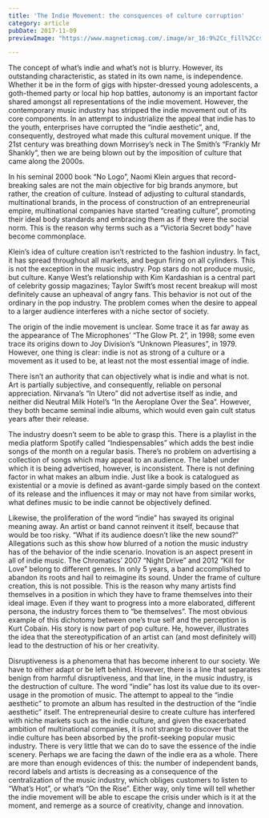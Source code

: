 ```yaml
---
title: 'The Indie Movement: the consquences of culture corruption'
category: article
pubDate: 2017-11-09
previewImage: "https://www.magneticmag.com/.image/ar_16:9%2Cc_fill%2Ccs_srgb%2Cfl_progressive%2Cq_auto:good%2Cw_1200/MTkxMzY2ODE0MzY0NjA4MDk4/what-is-indie-music--magnetic-magazine--clay-banks.jpg"

---
```


The concept of what’s indie and what’s not is blurry. However, its outstanding characteristic, as stated in its own name, is independence. Whether it be in the form of gigs with hipster-dressed young adolescents, a goth-themed party or local hip hop battles, autonomy is an important factor shared amongst all representations of the indie movement. However, the contemporary music industry has stripped the indie movement out of its core components. In an attempt to industrialize the appeal that indie has to the youth, enterprises have corrupted the “indie aesthetic”, and, consequently, destroyed what made this cultural movement unique. If the 21st century was breathing down Morrisey’s neck in The Smith’s “Frankly Mr Shankly”, then we are being blown out by the imposition of culture that came along the 2000s.

In his seminal 2000 book “No Logo”, Naomi Klein argues that record-breaking sales are not the main objective for big brands anymore, but rather, the creation of culture. Instead of adjusting to cultural standards, multinational brands, in the process of construction of an entrepreneurial empire, multinational companies have started “creating culture”, promoting their ideal body standards and embracing them as if they were the social norm. This is the reason why terms such as a “Victoria Secret body” have become commonplace.

Klein’s idea of culture creation isn’t restricted to the fashion industry. In fact, it has spread throughout all markets, and begun firing on all cylinders. This is not the exception in the music industry. Pop stars do not produce music, but culture. Kanye West’s relationship with Kim Kardashian is a central part of celebrity gossip magazines; Taylor Swift’s most recent breakup will most definitely cause an upheaval of angry fans. This behavior is not out of the ordinary in the pop industry. The problem comes when the desire to appeal to a larger audience interferes with a niche sector of society.

The origin of the indie movement is unclear. Some trace it as far away as the appearance of The Microphones’ “The Glow Pt. 2”, in 1998; some even trace its origins down to Joy Division’s “Unknown Pleasures”, in 1979. However, one thing is clear: indie is not as strong of a culture or a movement as it used to be, at least not the most essential image of indie.

There isn’t an authority that can objectively what is indie and what is not. Art is partially subjective, and consequently, reliable on personal appreciation. Nirvana’s “In Utero” did not advertise itself as indie, and neither did Neutral Milk Hotel’s “In the Aeroplane Over the Sea”. However, they both became seminal indie albums, which would even gain cult status years after their release.

The industry doesn’t seem to be able to grasp this. There is a playlist in the media platform Spotify called “Indiespensables” which adds the best indie songs of the month on a regular basis. There’s no problem on advertising a collection of songs which may appeal to an audience. The label under which it is being advertised, however, is inconsistent. There is not defining factor in what makes an album indie. Just like a book is catalogued as existential or a movie is defined as avant-garde simply based on the context of its release and the influences it may or may not have from similar works, what defines music to be indie cannot be objectively defined.

Likewise, the proliferation of the word “indie” has swayed its original meaning away. An artist or band cannot reinvent it itself, because that would be too risky. “What if its audience doesn’t like the new sound?” Allegations such as this show how blurred of a notion the music industry has of the behavior of the indie scenario. Inovation is an aspect present in all of indie music. The Chromatics’ 2007 “Night Drive” and 2012 “Kill for Love” belong to different genres. In only 5 years, a band accomplished to abandon its roots and hail to reimagine its sound. Under the frame of culture creation, this is not possible. This is the reason why many artists find themselves in a position in which they have to frame themselves into their ideal image. Even if they want to progress into a more elaborated, different persona, the industry forces them to “be themselves”. The most obvious example of this dichotomy between one’s true self and the perception is Kurt Cobain. His story is now part of pop culture. He, however, illustrates the idea that the stereotypification of an artist can (and most definitely will) lead to the destruction of his or her creativity.

Disruptiveness is a phenomena that has become inherent to our society. We have to either adapt or be left behind. However, there is a line that separates benign from harmful disruptiveness, and that line, in the music industry, is the destruction of culture. The word “indie” has lost its value due to its over-usage in the promotion of music. The attempt to appeal to the “indie aesthetic” to promote an album has resulted in the destruction of the “indie aesthetic” itself. The entrepreneurial desire to create culture has interfered with niche markets such as the indie culture, and given the exacerbated ambition of multinational companies, it is not strange to discover that the indie culture has been absorbed by the profit-seeking popular music industry. There is very little that we can do to save the essence of the indie scenery. Perhaps we are facing the dawn of the indie era as a whole. There are more than enough evidences of this: the number of independent bands, record labels and artists is decreasing as a consequence of the centralization of the music industry, which obliges customers to listen to “What’s Hot”, or what’s “On the Rise”. Either way, only time will tell whether the indie movement will be able to escape the crisis under which is it at the moment, and remerge as a source of creativity, change and innovation.
